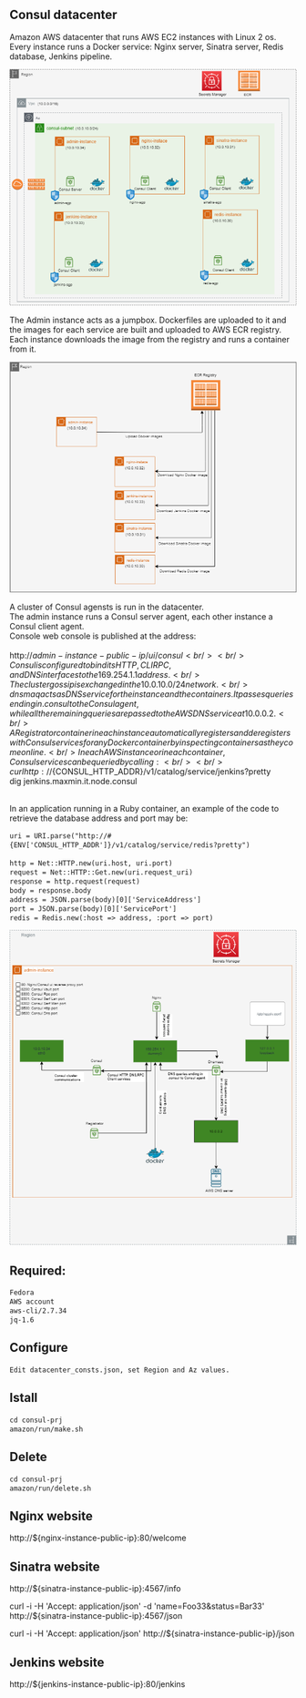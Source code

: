 
## Consul datacenter

Amazon AWS datacenter that runs AWS EC2 instances with Linux 2 os. Every instance runs a Docker service:
Nginx server, Sinatra server, Redis database, Jenkins pipeline.

![alt text](https://github.com/maxmin13/consul-prj/blob/master/img/vpc.png)

The Admin instance acts as a jumpbox. Dockerfiles are uploaded to it and the images for each service are built
and uploaded to AWS ECR registry. Each instance downloads the image from the registry and runs a container from it.

![alt text](https://github.com/maxmin13/consul-prj/blob/master/img/ecr.png)

A cluster of Consul agensts is run in the datacenter.<br/> 
The admin instance runs a Consul server agent, each other instance a Consul client agent.<br/> 
Console web console is published at the address:
<br/><br/>
http://${admin-instance-public-ip}/ui/consul
<br/><br/>
Consul is configured to bind its HTTP, CLI RPC, and DNS interfaces to the 169.254.1.1 address.<br/> 
The cluster gossip is exchanged in the 10.0.10.0/24 network.<br/>
dnsmaq acts as DNS service for the instance and the containers. It passes queries ending in .consul to the Consul agent, while
all the remaining queries are passed to the AWS DNS service at 10.0.0.2.<br/>
A Registrator container in each instance automatically registers and deregisters with Consul services for any Docker container by inspecting containers as they come online.<br/> 
In each AWS instance or in each container, Consul services can be queried by calling:<br/>
<br/>
curl http://${CONSUL_HTTP_ADDR}/v1/catalog/service/jenkins?pretty
<br/>
dig jenkins.maxmin.it.node.consul
<br/><br/>

In an application running in a Ruby container, 
an example of the code to retrieve the database address and port may be:

```
uri = URI.parse("http://#{ENV['CONSUL_HTTP_ADDR']}/v1/catalog/service/redis?pretty")

http = Net::HTTP.new(uri.host, uri.port)
request = Net::HTTP::Get.new(uri.request_uri)
response = http.request(request)
body = response.body
address = JSON.parse(body)[0]['ServiceAddress']
port = JSON.parse(body)[0]['ServicePort']
redis = Redis.new(:host => address, :port => port)
```

![alt text](https://github.com/maxmin13/consul-prj/blob/master/img/consul-admin.png)

## Required:

```
Fedora
AWS account
aws-cli/2.7.34
jq-1.6
```

## Configure

```
Edit datacenter_consts.json, set Region and Az values.
```

## Istall

```
cd consul-prj
amazon/run/make.sh
```

## Delete

```
cd consul-prj
amazon/run/delete.sh
```

## Nginx website

http://${nginx-instance-public-ip}:80/welcome

## Sinatra website

http://${sinatra-instance-public-ip}:4567/info

curl -i -H 'Accept: application/json' -d 'name=Foo33&status=Bar33' http://${sinatra-instance-public-ip}:4567/json

curl -i -H 'Accept: application/json' http://${sinatra-instance-public-ip}/json

## Jenkins website

http://${jenkins-instance-public-ip}:80/jenkins



